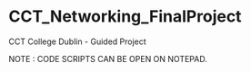 # CCT_Networking_FinalProject
CCT College Dublin - Guided Project 


NOTE : CODE SCRIPTS CAN BE OPEN ON NOTEPAD.
